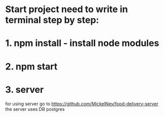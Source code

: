 # Start project need to write in terminal step by step:
# 1. npm install - install node modules
# 2. npm start 
# 3. server
for using server go to https://github.com/MickelNey/food-delivery-server
the server uses DB postgres  
